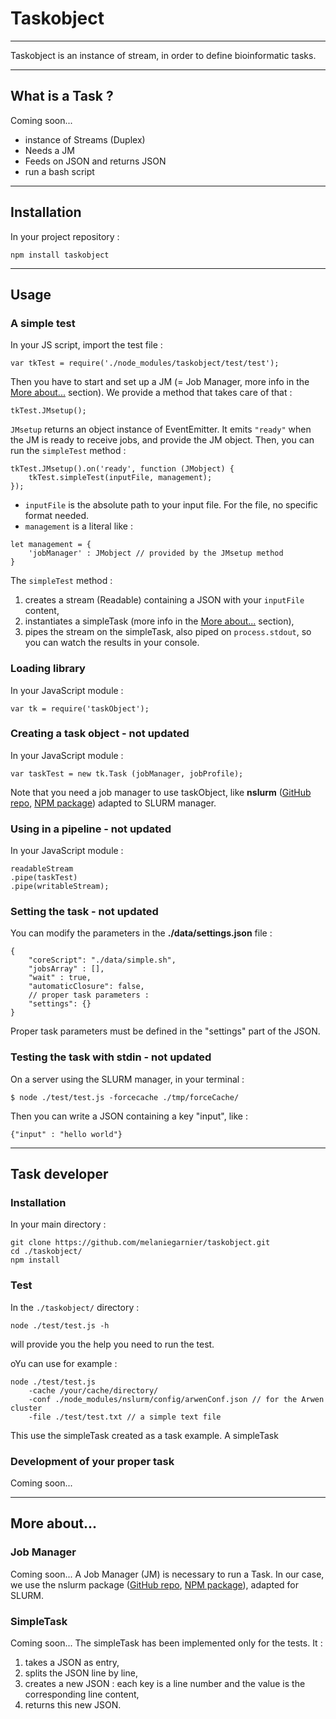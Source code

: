 # Taskobject

----------

Taskobject is an instance of stream, in order to define bioinformatic tasks.

----------

## What is a Task ?

Coming soon...

- instance of Streams (Duplex)
- Needs a JM
- Feeds on JSON and returns JSON
- run a bash script


----------

## Installation

In your project repository :
```
npm install taskobject
```


----------
## Usage

### A simple test

In your JS script, import the test file :
```
var tkTest = require('./node_modules/taskobject/test/test');
```

Then you have to start and set up a JM (= Job Manager, more info in the [More about...](#more-about) section). We provide a method that takes care of that :
```
tkTest.JMsetup();
```

`JMsetup` returns an object instance of EventEmitter. It emits `"ready"` when the JM is ready to receive jobs, and provide the JM object.
Then, you can run the `simpleTest` method :
```
tkTest.JMsetup().on('ready', function (JMobject) {
	tkTest.simpleTest(inputFile, management);
});
```

- `inputFile` is the absolute path to your input file. For the file, no specific format needed.
- `management` is a literal like :
```
let management = {
	'jobManager' : JMobject // provided by the JMsetup method
}
```

The `simpleTest` method :

1. creates a stream (Readable) containing a JSON with your `inputFile` content,
2. instantiates a simpleTask (more info in the [More about...](#more-about) section),
3. pipes the stream on the simpleTask, also piped on `process.stdout`, so you can watch the results in your console.



### Loading library

In your JavaScript module :
```
var tk = require('taskObject');
```

### Creating a task object - not updated

In your JavaScript module :
```
var taskTest = new tk.Task (jobManager, jobProfile);
```
Note that you need a job manager to use taskObject, like **nslurm**  ([GitHub repo][1], [NPM package][2]) adapted to SLURM manager.


### Using in a pipeline - not updated

In your JavaScript module :
```
readableStream
.pipe(taskTest)
.pipe(writableStream);
```

### Setting the task - not updated

You can modify the parameters in the **./data/settings.json** file :

```
{
	"coreScript": "./data/simple.sh",
	"jobsArray" : [],
	"wait" : true,
	"automaticClosure": false,
	// proper task parameters :
	"settings": {}
}
```
Proper task parameters must be defined in the "settings" part of the JSON.

### Testing the task with stdin - not updated

On a server using the SLURM manager, in your terminal :
```
$ node ./test/test.js -forcecache ./tmp/forceCache/
```
Then you can write a JSON containing a key "input", like :
```
{"input" : "hello world"}
```



----------
## Task developer

### Installation

In your main directory :
```
git clone https://github.com/melaniegarnier/taskobject.git
cd ./taskobject/
npm install
```

### Test

In the `./taskobject/` directory :
```
node ./test/test.js -h
```
will provide you the help you need to run the test.

oYu can use for example :
```
node ./test/test.js
	-cache /your/cache/directory/
	-conf ./node_modules/nslurm/config/arwenConf.json // for the Arwen cluster
	-file ./test/test.txt // a simple text file
```
This use the simpleTask created as a task example. A simpleTask 

### Development of your proper task

Coming soon...


----------
## More about...

### Job Manager

Coming soon...
A Job Manager (JM) is necessary to run a Task. In our case, we use the nslurm package ([GitHub repo][1], [NPM package][2]), adapted for SLURM.

### SimpleTask

Coming soon...
The simpleTask has been implemented only for the tests. It :

1. takes a JSON as entry,
2. splits the JSON line by line,
3. creates a new JSON : each key is a line number and the value is the corresponding line content,
4. returns this new JSON.




  [1]: https://github.com/glaunay/nslurm
  [2]: https://www.npmjs.com/package/nslurm